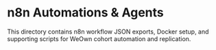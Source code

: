 # n8n Automations & Agents

This directory contains n8n workflow JSON exports, Docker setup, and supporting scripts for WeOwn cohort automation and replication.

